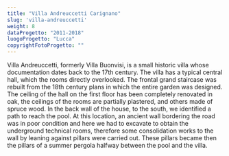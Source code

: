 ```yaml
---
title: "Villa Andreuccetti Carignano"
slug: 'villa-andreuccetti'
weight: 8
dataProgetto: "2011-2018"
luogoProgetto: "Lucca"
copyrightFotoProgetto: ""
---
```

Villa Andreuccetti, formerly Villa Buonvisi, is a small historic villa whose documentation dates back to the 17th century.
The villa has a typical central hall, which the rooms directly overlooked. The frontal grand staircase was rebuilt from the 18th century plans in which the entire garden was designed.
The ceiling of the hall on the first floor has been completely renovated in oak, the ceilings of the rooms are partially plastered, and others made of spruce wood.
In the back wall of the house, to the south, we identified a path to reach the pool.
At this location, an ancient wall bordering the road was in poor condition and here we had to excavate to obtain the underground technical rooms, therefore some consolidation works to the wall by leaning against pillars were carried out. These pillars became then the pillars of a summer pergola halfway between the pool and the villa.